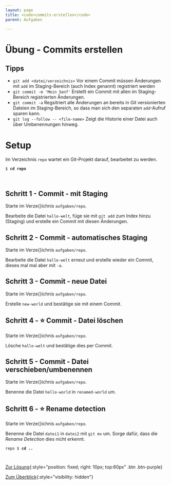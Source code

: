 ```yaml
---
layout: page
title: <code>commits-erstellen</code>
parent: Aufgaben

---
```

# Übung - Commits erstellen


## Tipps

* `git add <datei/verzeichnis>` 
   Vor einem Commit müssen Änderungen mit `add` im Staging-Bereich 
   (auch Index genannt) registriert werden
* `git commit -m 'Mein Senf'` Erstellt ein Commit mit allen 
   im Staging-Bereich registrierten Änderungen.
* `git commit -a` Regsitriert alle Änderungen an bereits in Git versionierten 
  Dateien im Staging-Bereich, so dass man sich den separaten
  `add`-Aufruf sparen kann.
* `git log --follow -- <file-name>`
   Zeigt die Historie einer Datei auch über Umbenennungen hinweg.

# Setup

Im Verzeichnis `repo` wartet ein Git-Projekt darauf,
bearbeitet zu werden. 



<pre><code>$ <b>cd repo</b><br><br><br></code></pre>


<!--UEB-Commits erstellen--><h2>Schritt 1 - Commit - mit Staging</h2>

Starte im Verze{}ichnis `aufgaben/repo`.

Bearbeite die Datei `hallo-welt`,
füge sie mit `git add` zum Index hinzu (Staging)
und erstelle ein Commit mit diesen Änderungen.

<!--UEB-Commits erstellen--><h2>Schritt 2 - Commit - automatisches Staging</h2>

Starte im Verze{}ichnis `aufgaben/repo`.

Bearbeite die Datei `hallo-welt` erneut
und erstelle wieder ein Commit,
dieses mal mal aber mit `-a`.

<!--UEB-Commits erstellen--><h2>Schritt 3 - Commit - neue Datei</h2>

Starte im Verze{}ichnis `aufgaben/repo`.

Erstelle `new-world` und bestätige sie mit einem Commit.

<!--UEB-Commits erstellen--><h2>Schritt 4 - ⭐ Commit - Datei löschen</h2>

Starte im Verze{}ichnis `aufgaben/repo`.

Lösche `hallo-welt` und bestätige dies per Commit.

<!--UEB-Commits erstellen--><h2>Schritt 5 - Commit - Datei verschieben/umbenennen</h2>

Starte im Verze{}ichnis `aufgaben/repo`.

Benenne die Datei `hello-world` in `renamed-world` um.

<!--UEB-Commits erstellen--><h2>Schritt 6 - ⭐ Rename detection</h2>

Starte im Verze{}ichnis `aufgaben/repo`.

Benenne die Datei `datei1` in `datei2` mit `git mv` um. 
Sorge dafür, dass die *Rename Detection* dies nicht erkennt.


<pre><code>repo $ <b>cd ..</b><br><br><br></code></pre>


[Zur Lösung](loesung-commits-erstellen.html){:style="position: fixed; right: 10px; top:60px" .btn .btn-purple}

[Zum Überblick](../../ueberblick.html){:style="visibility: hidden"}

